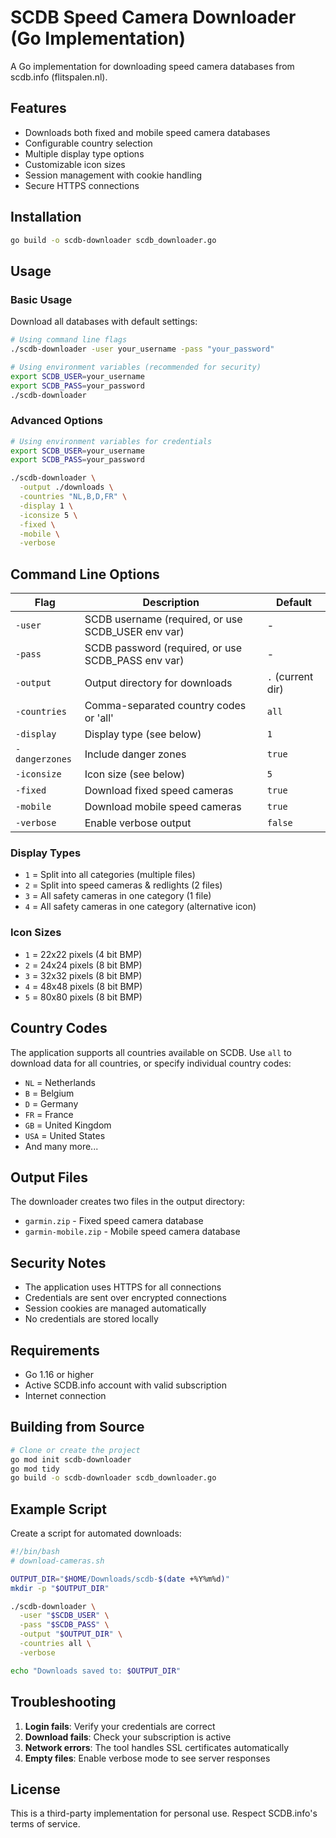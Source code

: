 # SCDB Speed Camera Downloader (Go Implementation)

A Go implementation for downloading speed camera databases from scdb.info (flitspalen.nl).

## Features

- Downloads both fixed and mobile speed camera databases
- Configurable country selection
- Multiple display type options
- Customizable icon sizes
- Session management with cookie handling
- Secure HTTPS connections

## Installation

```bash
go build -o scdb-downloader scdb_downloader.go
```

## Usage

### Basic Usage

Download all databases with default settings:
```bash
# Using command line flags
./scdb-downloader -user your_username -pass "your_password"

# Using environment variables (recommended for security)
export SCDB_USER=your_username
export SCDB_PASS=your_password
./scdb-downloader
```

### Advanced Options

```bash
# Using environment variables for credentials
export SCDB_USER=your_username  
export SCDB_PASS=your_password

./scdb-downloader \
  -output ./downloads \
  -countries "NL,B,D,FR" \
  -display 1 \
  -iconsize 5 \
  -fixed \
  -mobile \
  -verbose
```

## Command Line Options

| Flag | Description | Default |
|------|-------------|---------|
| `-user` | SCDB username (required, or use SCDB_USER env var) | - |
| `-pass` | SCDB password (required, or use SCDB_PASS env var) | - |
| `-output` | Output directory for downloads | `.` (current dir) |
| `-countries` | Comma-separated country codes or 'all' | `all` |
| `-display` | Display type (see below) | `1` |
| `-dangerzones` | Include danger zones | `true` |
| `-iconsize` | Icon size (see below) | `5` |
| `-fixed` | Download fixed speed cameras | `true` |
| `-mobile` | Download mobile speed cameras | `true` |
| `-verbose` | Enable verbose output | `false` |

### Display Types
- `1` = Split into all categories (multiple files)
- `2` = Split into speed cameras & redlights (2 files)
- `3` = All safety cameras in one category (1 file)
- `4` = All safety cameras in one category (alternative icon)

### Icon Sizes
- `1` = 22x22 pixels (4 bit BMP)
- `2` = 24x24 pixels (8 bit BMP)
- `3` = 32x32 pixels (8 bit BMP)
- `4` = 48x48 pixels (8 bit BMP)
- `5` = 80x80 pixels (8 bit BMP)

## Country Codes

The application supports all countries available on SCDB. Use `all` to download data for all countries, or specify individual country codes:

- `NL` = Netherlands
- `B` = Belgium
- `D` = Germany
- `FR` = France
- `GB` = United Kingdom
- `USA` = United States
- And many more...

## Output Files

The downloader creates two files in the output directory:
- `garmin.zip` - Fixed speed camera database
- `garmin-mobile.zip` - Mobile speed camera database

## Security Notes

- The application uses HTTPS for all connections
- Credentials are sent over encrypted connections
- Session cookies are managed automatically
- No credentials are stored locally

## Requirements

- Go 1.16 or higher
- Active SCDB.info account with valid subscription
- Internet connection

## Building from Source

```bash
# Clone or create the project
go mod init scdb-downloader
go mod tidy
go build -o scdb-downloader scdb_downloader.go
```

## Example Script

Create a script for automated downloads:

```bash
#!/bin/bash
# download-cameras.sh

OUTPUT_DIR="$HOME/Downloads/scdb-$(date +%Y%m%d)"
mkdir -p "$OUTPUT_DIR"

./scdb-downloader \
  -user "$SCDB_USER" \
  -pass "$SCDB_PASS" \
  -output "$OUTPUT_DIR" \
  -countries all \
  -verbose

echo "Downloads saved to: $OUTPUT_DIR"
```

## Troubleshooting

1. **Login fails**: Verify your credentials are correct
2. **Download fails**: Check your subscription is active
3. **Network errors**: The tool handles SSL certificates automatically
4. **Empty files**: Enable verbose mode to see server responses

## License

This is a third-party implementation for personal use. Respect SCDB.info's terms of service.